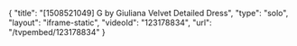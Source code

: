 {
    "title": "[1508521049] G by Giuliana Velvet Detailed Dress",
    "type": "solo",
    "layout": "iframe-static",
    "videoId": "123178834",
    "url": "\/tvpembed\/123178834"
}